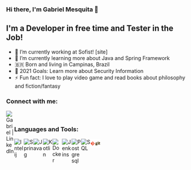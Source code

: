 ### Hi there, I'm Gabriel Mesquita 👋

## I'm a Developer in free time and Tester in the Job!
- 🔭 I’m currently working at Sofist! [site]
- 🌱 I’m currently learning more about Java and Spring Framework
- 🇧🇷 Born and living in Campinas, Brazil
- 🥅 2021 Goals: Learn more about Security Information
- ⚡ Fun fact: I love to play video game and read books about philosophy and fiction/fantasy

### Connect with me:

[<img align="left" alt="Gabriel | LinkedIn" width="22px" src="https://cdn.jsdelivr.net/npm/simple-icons@v3/icons/linkedin.svg" />][linkedin]

<br />

### Languages and Tools:

[<img align="left" alt="Intelij" width="26px" src="https://insmac.org/uploads/posts/2017-08/1503178991_intellij-idea.png" />][intelij]
[<img align="left" alt="Spring" width="26px" src="https://spring-petclinic.github.io/images/logo-spring.png" />][spring]
[<img align="left" alt="Java" width="26px" src="https://www.programarya.com/img/Cursos/Java/Java-header.png" />][java]
[<img align="left" alt="Kotlin" width="26px" src="https://upload.wikimedia.org/wikipedia/commons/thumb/7/74/Kotlin-logo.svg/144px-Kotlin-logo.svg.png" />][kotlin]
[<img align="left" alt="Docker" width="26px" src="https://www.simplilearn.com/ice9/free_resources_article_thumb/docker_tutorial_basic_concepts_verview.jpg" />][docker]
[<img align="left" alt="Jenkins" width="26px" src="https://rigor.com/wp-content/uploads/2016/09/2000px-Jenkins_logo.svg.png" />][jenkins]
[<img align="left" alt="Postgresql" width="26px" src="https://upload.wikimedia.org/wikipedia/commons/thumb/2/29/Postgresql_elephant.svg/1200px-Postgresql_elephant.svg.png" />][postgresql]
[<img align="left" alt="SQL" width="26px" src="http://fossbytes.com/wp-content/uploads/2016/05/sql-logo.jpg" />][sql]
[<img align="left" alt="Git" width="26px" src="https://raw.githubusercontent.com/github/explore/80688e429a7d4ef2fca1e82350fe8e3517d3494d/topics/git/git.png" />][git]

<br />
<br />

[website]: https://www.sofist.com.br/
[linkedin]: https://www.linkedin.com/in/gabriel-mesquita-33104b209/
[intelij]: https://www.jetbrains.com/idea/
[spring]:https://spring.io/projects/spring-framework
[java]: https://www.java.com/pt-BR/
[kotlin]: https://kotlinlang.org/
[docker]: https://www.docker.com/
[Jenkins]: https://www.jenkins.io/
[postgresql]: https://www.postgresql.org/
[Sql]: https://www.microsoft.com/pt-br/sql-server/sql-server-2019
[git]: https://git-scm.com/